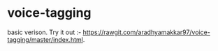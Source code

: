 # voice-tagging
basic verison.
Try it out :- https://rawgit.com/aradhyamakkar97/voice-tagging/master/index.html.
